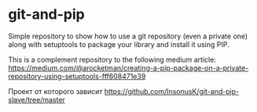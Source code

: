 # git-and-pip
Simple repository to show how to use a git repository (even a private one) along with setuptools to package your library and install it using PIP.

This is a complement repository to the following medium article: https://medium.com/@arocketman/creating-a-pip-package-on-a-private-repository-using-setuptools-fff608471e39

Проект от которого зависит https://github.com/InsonusK/git-and-pip-slave/tree/master
